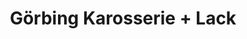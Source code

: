 ---
title: "Görbing Karosserie + Lack"
url: /landsberg-am-lech/goerbing-karosserie-lack/
shop: Autowerkstatt
---